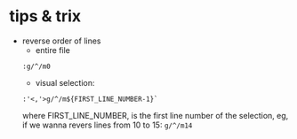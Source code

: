 
# tips & trix

- reverse order of lines
    - entire file
    ```
    :g/^/m0
    ```
    - visual selection:
    ```
    :'<,'>g/^/m${FIRST_LINE_NUMBER-1}`
    ```
    where FIRST_LINE_NUMBER, is the first line number of the selection,
    eg, if we wanna revers lines from 10 to 15: `g/^/m14`
